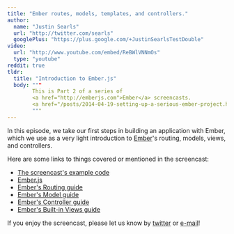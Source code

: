 ```yaml
---
title: "Ember routes, models, templates, and controllers."
author:
  name: "Justin Searls"
  url: "http://twitter.com/searls"
  googlePlus: "https://plus.google.com/+JustinSearlsTestDouble"
video:
  url: "http://www.youtube.com/embed/ReBWlVNNmOs"
  type: "youtube"
reddit: true
tldr:
  title: "Introduction to Ember.js"
  body: """
        This is Part 2 of a series of
        <a href="http://emberjs.com">Ember</a> screencasts.
        <a href="/posts/2014-04-19-setting-up-a-serious-ember-project.html">Part 1</a>
        """
---
```


In this episode, we take our first steps in building an application with Ember,
which we use as a very light introduction to [Ember](http://emberjs.com)'s
routing, models, views, and controllers.

Here are some links to things covered or mentioned in the screencast:

* [The screencast's example code](https://github.com/testdouble/good-day)
* [Ember.js](http://emberjs.com)
* [Ember's Routing guide](http://emberjs.com/guides/routing/)
* [Ember's Model guide](http://emberjs.com/guides/models/)
* [Ember's Controller guide](http://emberjs.com/guides/controllers/)
* [Ember's Built-in Views guide](http://emberjs.com/guides/views/built-in-views/)

If you enjoy the screencast, please let us know by [twitter](http://twitter.com/testdouble)
or [e-mail](mailto:hello@testdouble.com)!
